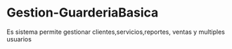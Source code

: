 # Gestion-GuarderiaBasica
Es sistema permite gestionar clientes,servicios,reportes, ventas  y multiples usuarios
